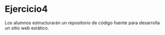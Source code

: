 # Ejercicio4
Los alumnos estructurarán un repositorio de código fuente para desarrolla un sitio web estático.
